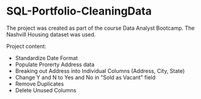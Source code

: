 # SQL-Portfolio-CleaningData

The project was created as part of the course Data Analyst Bootcamp.
The Nashvill Housing dataset was used.

Project content:

* Standardize Date Format
* Populate Prorerty Address data
* Breaking out Address into Individual Columns (Address, City, State)  
* Change Y and N to Yes and No in "Sold as Vacant" field
* Remove Duplicates 
* Delete Unused Columns
